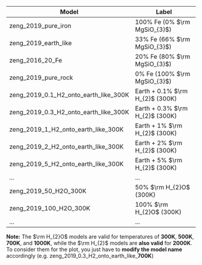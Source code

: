 
| Model  | Label |
|--------|-------------|
| zeng_2019_pure_iron  | 100% Fe (0% $\rm MgSiO_{3}$) |
| zeng_2019_earth_like | 33% Fe (66% $\rm MgSiO_{3}$)  |
| zeng_2016_20_Fe | 20% Fe (80% $\rm MgSiO_{3}$)  |
| zeng_2019_pure_rock | 0% Fe (100% $\rm MgSiO_{3}$)  |
| zeng_2019_0.1_H2_onto_earth_like_300K | Earth + 0.1% $\rm H_{2}$ (300K)  |
| zeng_2019_0.3_H2_onto_earth_like_300K | Earth + 0.3% $\rm H_{2}$ (300K)  |
| zeng_2019_1_H2_onto_earth_like_300K | Earth + 1% $\rm H_{2}$ (300K)  |
| zeng_2019_2_H2_onto_earth_like_300K | Earth + 2% $\rm H_{2}$ (300K)  |
| zeng_2019_5_H2_onto_earth_like_300K | Earth + 5% $\rm H_{2}$ (300K)  |
|...|...|
|zeng_2019_50_H2O_300K| 50% $\rm H_{2}O$ (300K) |
|zeng_2019_100_H2O_300K| 100% $\rm H_{2}O$ (300K) |
|...|...|

**Note:** The $\rm H_{2}O$ models are valid for temperatures of **300K**, **500K**, **700K**, and **1000K**, while the $\rm H_{2}$ models are **also valid** for **2000K**. To consider them for the plot, you just have to **modify the model name** accordingly (e.g. zeng_2019_0.3_H2_onto_earth_like_**700K**)
